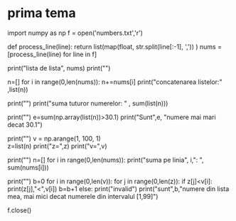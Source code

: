 # prima tema
import numpy as np
f = open('numbers.txt','r')

def process_line(line):
    return list(map(float,   str.split(line[:-1], ','))    )
nums = [process_line(line) for line in f]       

print("lista de lista", nums)
print("")

n=[]
for i in range(0,len(nums)):
    n+=nums[i]
print("concatenarea listelor:" ,list(n))

print("")
print("suma tuturor numerelor: " , sum(list(n)))

print("")
e=sum(np.array(list(n))>30.1)
print("Sunt",e, "numere mai mari decat 30.1")

print("")
v = np.arange(1, 100, 1)    
z=list(n)
print("z=",z)
print("v=",v)

print("")
n=[]
for i in range(0,len(nums)):
    print("suma pe linia", i,": ", sum(nums[i])) 

print("")
b=0
for i in range(0,len(v)):
    for j in range(0,len(z)):
        if z[j]<v[i]:
            print(z[j],"<",v[i])
            b=b+1
        else:
            print("invalid")
print("sunt",b,"numere din lista mea, mai mici decat numerele din intervalul [1,99]")
           
f.close()
